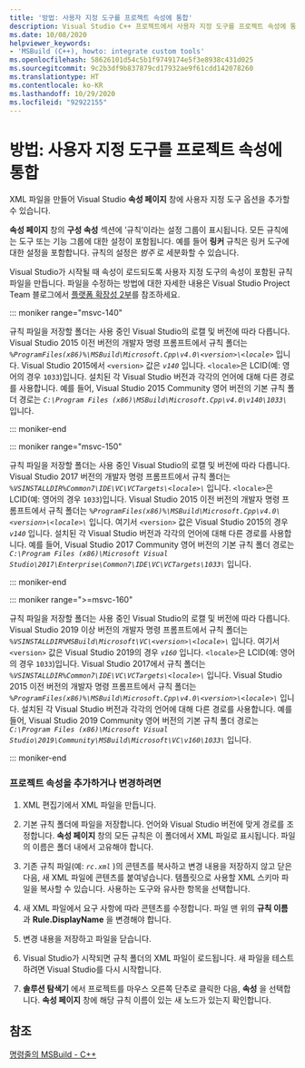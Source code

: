 ```yaml
---
title: '방법: 사용자 지정 도구를 프로젝트 속성에 통합'
description: Visual Studio C++ 프로젝트에서 사용자 지정 도구를 프로젝트 속성에 통합하는 방법입니다.
ms.date: 10/08/2020
helpviewer_keywords:
- 'MSBuild (C++), howto: integrate custom tools'
ms.openlocfilehash: 58626101d54c5b1f9749174e5f3e8938c431d025
ms.sourcegitcommit: 9c2b3df9b837879cd17932ae9f61cdd142078260
ms.translationtype: HT
ms.contentlocale: ko-KR
ms.lasthandoff: 10/29/2020
ms.locfileid: "92922155"
---
```

# <a name="how-to-integrate-custom-tools-into-the-project-properties"></a>방법: 사용자 지정 도구를 프로젝트 속성에 통합

XML 파일을 만들어 Visual Studio **속성 페이지** 창에 사용자 지정 도구 옵션을 추가할 수 있습니다.

**속성 페이지** 창의 **구성 속성** 섹션에 ’규칙’이라는 설정 그룹이 표시됩니다. 모든 규칙에는 도구 또는 기능 그룹에 대한 설정이 포함됩니다. 예를 들어 **링커** 규칙은 링커 도구에 대한 설정을 포함합니다. 규칙의 설정은 *범주* 로 세분화할 수 있습니다.

Visual Studio가 시작될 때 속성이 로드되도록 사용자 지정 도구의 속성이 포함된 규칙 파일을 만듭니다. 파일을 수정하는 방법에 대한 자세한 내용은 Visual Studio Project Team 블로그에서 [플랫폼 확장성 2부](/archive/blogs/vsproject/platform-extensibility-part-2)를 참조하세요.

::: moniker range="msvc-140"

규칙 파일을 저장할 폴더는 사용 중인 Visual Studio의 로캘 및 버전에 따라 다릅니다. Visual Studio 2015 이전 버전의 개발자 명령 프롬프트에서 규칙 폴더는 *`%ProgramFiles(x86)%\MSBuild\Microsoft.Cpp\v4.0\<version>\<locale>`* 입니다. Visual Studio 2015에서 `<version>` 값은 *`v140`* 입니다. `<locale>`은 LCID(예: 영어의 경우 `1033`)입니다. 설치된 각 Visual Studio 버전과 각각의 언어에 대해 다른 경로를 사용합니다. 예를 들어, Visual Studio 2015 Community 영어 버전의 기본 규칙 폴더 경로는 *`C:\Program Files (x86)\MSBuild\Microsoft.Cpp\v4.0\v140\1033\`* 입니다.

::: moniker-end

::: moniker range="msvc-150"

규칙 파일을 저장할 폴더는 사용 중인 Visual Studio의 로캘 및 버전에 따라 다릅니다. Visual Studio 2017 버전의 개발자 명령 프롬프트에서 규칙 폴더는 *`%VSINSTALLDIR%Common7\IDE\VC\VCTargets\<locale>\`* 입니다. `<locale>`은 LCID(예: 영어의 경우 `1033`)입니다. Visual Studio 2015 이전 버전의 개발자 명령 프롬프트에서 규칙 폴더는 *`%ProgramFiles(x86)%\MSBuild\Microsoft.Cpp\v4.0\<version>\<locale>\`* 입니다. 여기서 `<version>` 값은 Visual Studio 2015의 경우 *`v140`* 입니다. 설치된 각 Visual Studio 버전과 각각의 언어에 대해 다른 경로를 사용합니다. 예를 들어, Visual Studio 2017 Community 영어 버전의 기본 규칙 폴더 경로는 *`C:\Program Files (x86)\Microsoft Visual Studio\2017\Enterprise\Common7\IDE\VC\VCTargets\1033\`* 입니다.

::: moniker-end

::: moniker range=">=msvc-160"

규칙 파일을 저장할 폴더는 사용 중인 Visual Studio의 로캘 및 버전에 따라 다릅니다. Visual Studio 2019 이상 버전의 개발자 명령 프롬프트에서 규칙 폴더는 *`%VSINSTALLDIR%MSBuild\Microsoft\VC\<version>\<locale>\`* 입니다. 여기서 `<version>` 값은 Visual Studio 2019의 경우 *`v160`* 입니다. `<locale>`은 LCID(예: 영어의 경우 `1033`)입니다. Visual Studio 2017에서 규칙 폴더는 *`%VSINSTALLDIR%Common7\IDE\VC\VCTargets\<locale>\`* 입니다. Visual Studio 2015 이전 버전의 개발자 명령 프롬프트에서 규칙 폴더는 *`%ProgramFiles(x86)%\MSBuild\Microsoft.Cpp\v4.0\<version>\<locale>\`* 입니다. 설치된 각 Visual Studio 버전과 각각의 언어에 대해 다른 경로를 사용합니다. 예를 들어, Visual Studio 2019 Community 영어 버전의 기본 규칙 폴더 경로는 *`C:\Program Files (x86)\Microsoft Visual Studio\2019\Community\MSBuild\Microsoft\VC\v160\1033\`* 입니다.

::: moniker-end

### <a name="to-add-or-change-project-properties"></a>프로젝트 속성을 추가하거나 변경하려면

1. XML 편집기에서 XML 파일을 만듭니다.

1. 기본 규칙 폴더에 파일을 저장합니다. 언어와 Visual Studio 버전에 맞게 경로를 조정합니다. **속성 페이지** 창의 모든 규칙은 이 폴더에서 XML 파일로 표시됩니다. 파일의 이름은 폴더 내에서 고유해야 합니다.

1. 기존 규칙 파일(예: *`rc.xml`* )의 콘텐츠를 복사하고 변경 내용을 저장하지 않고 닫은 다음, 새 XML 파일에 콘텐츠를 붙여넣습니다. 템플릿으로 사용할 XML 스키마 파일을 복사할 수 있습니다. 사용하는 도구와 유사한 항목을 선택합니다.

1. 새 XML 파일에서 요구 사항에 따라 콘텐츠를 수정합니다. 파일 맨 위의 **규칙 이름** 과 **Rule.DisplayName** 을 변경해야 합니다.

1. 변경 내용을 저장하고 파일을 닫습니다.

1. Visual Studio가 시작되면 규칙 폴더의 XML 파일이 로드됩니다. 새 파일을 테스트하려면 Visual Studio를 다시 시작합니다.

1. **솔루션 탐색기** 에서 프로젝트를 마우스 오른쪽 단추로 클릭한 다음, **속성** 을 선택합니다. **속성 페이지** 창에 해당 규칙 이름이 있는 새 노드가 있는지 확인합니다.

## <a name="see-also"></a>참조

[명령줄의 MSBuild - C++](msbuild-visual-cpp.md)
